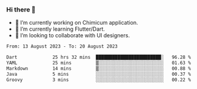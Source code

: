 ### Hi there 👋

<!--
**devcat37/devcat37** is a ✨ _special_ ✨ repository because its `README.md` (this file) appears on your GitHub profile.-->


- 🔭 I’m currently working on Chimicum application.
- 🌱 I’m currently learning Flutter/Dart.
- 👯 I’m looking to collaborate with UI designers.
<!-- - 🤔 I’m looking for help with ... -->

<!--START_SECTION:waka-->

```txt
From: 13 August 2023 - To: 20 August 2023

Dart             25 hrs 32 mins  ████████████████████████░   96.28 %
YAML             25 mins         ▒░░░░░░░░░░░░░░░░░░░░░░░░   01.63 %
Markdown         14 mins         ▒░░░░░░░░░░░░░░░░░░░░░░░░   00.88 %
Java             5 mins          ░░░░░░░░░░░░░░░░░░░░░░░░░   00.37 %
Groovy           3 mins          ░░░░░░░░░░░░░░░░░░░░░░░░░   00.22 %
```

<!--END_SECTION:waka-->
